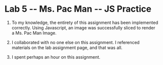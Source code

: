 # Lab 5 -- Ms. Pac Man -- JS Practice

1. To my knowledge, the entirety of this assignment has been implemented correctly.
   Using Javascript, an image was successfully sliced to render a Ms. Pac Man Image.


2. I collaborated with no one else on this assignment. I referenced materials on the
   lab assignment page, and that was all.

3. I spent perhaps an hour on this assignment.